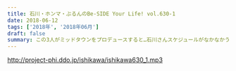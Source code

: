 ```yaml
---
title: 石川・ホンマ・ぶるんのBe-SIDE Your Life! vol.630-1
date: 2018-06-12
tags: ['2018年', '2018年06月']
draft: false
summary: この3人がミッドタウンをプロデュースすると…石川さんスケジュールがなかなかうまくいかず…元気ですね…MIURA
---
```


http://project-phi.ddo.jp/ishikawa/ishikawa630_1.mp3
